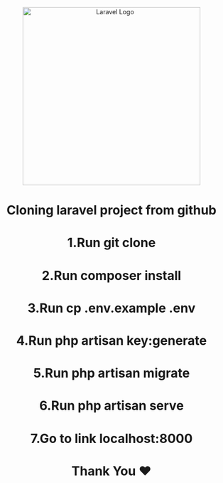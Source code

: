 <p align="center"><a href="https://laravel.com" target="_blank"><img src="https://raw.githubusercontent.com/laravel/art/master/logo-lockup/5%20SVG/2%20CMYK/1%20Full%20Color/laravel-logolockup-cmyk-red.svg" width="400" alt="Laravel Logo"></a></p>

<h1 align="center">Cloning laravel project from github</h1>
<h1 align="center">1.Run git clone <my-cool-project></h1>
<h1 align="center">2.Run composer install</h1>
<h1 align="center">3.Run cp .env.example .env</h1>
<h1 align="center">4.Run php artisan key:generate</h1>
<h1 align="center">5.Run php artisan migrate</h1>
<h1 align="center">6.Run php artisan serve</h1>
<h1 align="center">7.Go to link localhost:8000</h1>

<h1 align="center">Thank You ❤️</h1>
